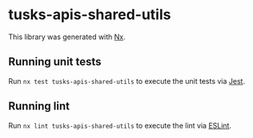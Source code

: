 # tusks-apis-shared-utils

This library was generated with [Nx](https://nx.dev).

## Running unit tests

Run `nx test tusks-apis-shared-utils` to execute the unit tests via [Jest](https://jestjs.io).

## Running lint

Run `nx lint tusks-apis-shared-utils` to execute the lint via [ESLint](https://eslint.org/).
